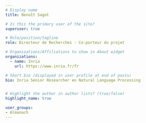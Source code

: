 ```yaml
---
# Display name
title: Benoît Sagot

# Is this the primary user of the site?
superuser: true

# Role/position/tagline
role: Directeur de Recherches - Co-porteur du projet

# Organizations/Affiliations to show in About widget
organizations:
  - name: Inria
    url: https://www.inria.fr/fr

# Short bio (displayed in user profile at end of posts)
bio: Inria Senior Researcher en Natural Language Processing


# Highlight the author in author lists? (true/false)
highlight_name: true

user_groups:
- Almanach
---
```

